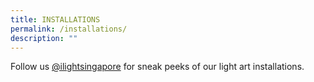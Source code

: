 ```yaml
---
title: INSTALLATIONS
permalink: /installations/
description: ""
---
```

<p style="font-size:17px, line-height:40px">

Follow us <a target="_blank" href="https://www.instagram.com/ilightsingapore">@ilightsingapore</a> for sneak peeks of our light&nbsp;art&nbsp;installations. 

</p>